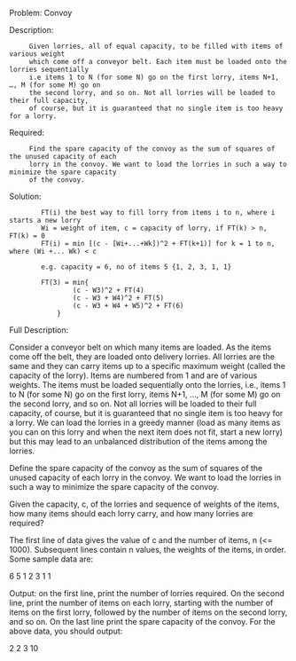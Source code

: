 Problem:	Convoy

Description: 

		 Given lorries, all of equal capacity, to be filled with items of various weight
		 which come off a conveyor belt. Each item must be loaded onto the lorries sequentially 
		 i.e items 1 to N (for some N) go on the first lorry, items N+1, …, M (for some M) go on 
		 the second lorry, and so on. Not all lorries will be loaded to their full capacity, 
		 of course, but it is guaranteed that no single item is too heavy for a lorry. 

Required:	 
			 
		 Find the spare capacity of the convoy as the sum of squares of the unused capacity of each 
		 lorry in the convoy. We want to load the lorries in such a way to minimize the spare capacity 
		 of the convoy.

Solution:	
			
			FT(i) the best way to fill lorry from items i to n, where i starts a new lorry
			Wi = weight of item, c = capacity of lorry, if FT(k) > n, FT(k) = 0
			FT(i) = min [(c - [Wi+...+Wk])^2 + FT(k+1)] for k = 1 to n, where (Wi +... Wk) < c	

			e.g. capacity = 6, no of items 5 {1, 2, 3, 1, 1}

			FT(3) = min{ 
					(c - W3)^2 + FT(4)
					(c - W3 + W4)^2 + FT(5)
					(c - W3 + W4 + W5)^2 + FT(6)
				}


Full Description:

Consider a conveyor belt on which many items are loaded. As the items come off the belt, they are loaded onto delivery lorries. All lorries are the same and they can carry items up to a specific maximum weight (called the capacity of the lorry). Items are numbered from 1 and are of various weights.
The items must be loaded sequentially onto the lorries, i.e., items 1 to N (for some N) go on the first lorry, items N+1, …, M (for some M) go on the second lorry, and so on. Not all lorries will be loaded to their full capacity, of course, but it is guaranteed that no single item is too heavy for a lorry.
We can load the lorries in a greedy manner (load as many items as you can on this lorry and when the next item does not fit, start a new lorry) but this may lead to an unbalanced distribution of the items among the lorries.

Define the spare capacity of the convoy as the sum of squares of the unused capacity of each lorry in the convoy. We want to load the lorries in such a way to minimize the spare capacity of the convoy.

Given the capacity, c, of the lorries and sequence of weights of the items, how many items should each lorry carry, and how many lorries are required? 

The first line of data gives the value of c and the number of items, n (<= 1000). Subsequent lines contain n values, the weights of the items, in order. Some sample data are:

6  5
1  2  3 
1  1

Output: on the first line, print the number of lorries required. On the second line, print the number of items on each lorry, starting with the number of items on the first lorry, followed by the number of items on the second lorry, and so on. On the last line print the spare capacity of the convoy. For the above data, you should output:

2
2  3
10


